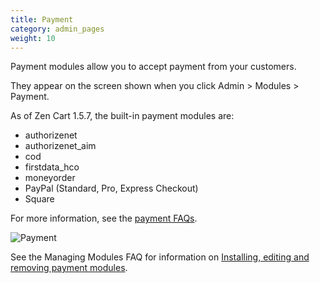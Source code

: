 ```yaml
---
title: Payment
category: admin_pages
weight: 10
---
```


Payment modules allow you to accept payment from your customers. 

They appear on the screen shown when you click Admin > Modules > Payment.

As of Zen Cart 1.5.7, the built-in payment modules are: 

- authorizenet
- authorizenet_aim
- cod
- firstdata_hco
- moneyorder
- PayPal (Standard, Pro, Express Checkout)
- Square 

For more information, see the [payment FAQs](/user/payment/). 

![Payment](/images/payment_modules.png)

See the Managing Modules FAQ for information on [Installing, editing and removing payment modules](/user/admin_pages/modules/management/).

